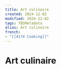 ```yaml
---
title: Art culinaire
created: 2024-12-02
modified: 2024-12-02
tags: TBSMetadata
alias: Art culinaire
french:
- "[[4174 Cooking]]"
---
```

# Art culinaire
